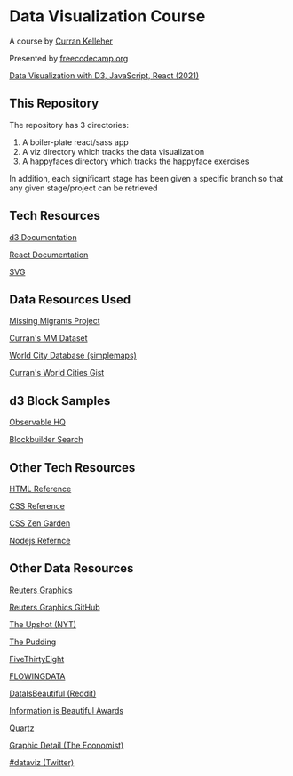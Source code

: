 # Data Visualization Course

A course by [Curran Kelleher](https://www.youtube.com/channel/UCSwd_9jyX4YtDYm9p9MxQqw)

Presented by [freecodecamp.org](https://freecodecamp.org)

[Data Visualization with D3, JavaScript, React (2021)](https://www.youtube.com/watch?v=2LhoCfjm8R4)

## This Repository

The repository has 3 directories:
1. A boiler-plate react/sass app
2. A viz directory which tracks the data visualization
3. A happyfaces directory which tracks the happyface exercises

In addition, each significant stage has been given a specific branch so that any given stage/project can be retrieved

## Tech Resources

[d3 Documentation](https://github.com/d3/d3/wiki)

[React Documentation](https://reactjs.org/)

[SVG](https://developer.mozilla.org/en-US/docs/Web/SVG)

## Data Resources Used

[Missing Migrants Project](https://missingmigrants.iom.int/data)

[Curran's MM Dataset](https://gist.githubusercontent.com/curran/a9656d711a8ad31d812b8f9963ac441c/raw/c22144062566de911ba32509613c84af2a99e8e2/MissingMigrants-Global-2019-10-08T09-47-14-subset.csv)




[World City Database (simplemaps)](https://simplemaps.com/data/world-cities)

[Curran's World Cities Gist](https://gist.github.com/curran/13d30e855d48cdd6f22acdf0afe27286)

## d3 Block Samples

[Observable HQ](https://observablehq.com/@biscotty666)

[Blockbuilder Search](https://observablehq.com/@biscotty666https://observablehq.com/@enjalot/blockbuilder-search-data)

## Other Tech Resources

[HTML Reference](https://developer.mozilla.org/en-US/docs/Web/HTML)

[CSS Reference](https://developer.mozilla.org/en-US/docs/Web/CSS)

[CSS Zen Garden](http://www.csszengarden.com/)

[Nodejs Refernce](https://nodejs.org/en/docs/)

## Other Data Resources

[Reuters Graphics](https://www.reuters.com/graphics/)

[Reuters Graphics GitHub](https://github.com/reuters-graphics)

[The Upshot (NYT)](https://www.nytimes.com/section/upshot)

[The Pudding](https://pudding.cool/)

[FiveThirtyEight](https://fivethirtyeight.com/tag/data-visualization/)

[FLOWINGDATA](https://flowingdata.com/)

[DataIsBeautiful (Reddit)](https://www.reddit.com/r/dataisbeautiful/)

[Information is Beautiful Awards](https://www.informationisbeautifulawards.com/)

[Quartz](https://qz.com/re/data-visualization/)

[Graphic Detail (The Economist)](https://www.economist.com/graphic-detail)

[#dataviz (Twitter)](https://twitter.com/hashtag/dataviz)

